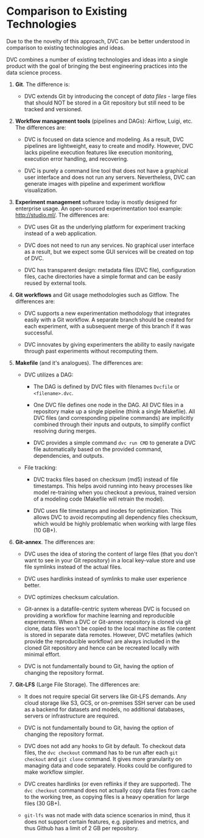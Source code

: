 # Comparison to Existing Technologies

Due to the the novelty of this approach, DVC can be better understood in
comparison to existing technologies and ideas.

DVC combines a number of existing technologies and ideas into a single product
with the goal of bringing the best engineering practices into the data science
process.

1. **Git**. The difference is:

   - DVC extends Git by introducing the concept of _data files_ - large files
     that should NOT be stored in a Git repository but still need to be tracked
     and versioned.

2. **Workflow management tools** (pipelines and DAGs): Airflow, Luigi, etc. The
   differences are:

   - DVC is focused on data science and modeling. As a result, DVC pipelines are
     lightweight, easy to create and modify. However, DVC lacks pipeline
     execution features like execution monitoring, execution error handling, and
     recovering.

   - DVC is purely a command line tool that does not have a graphical user
     interface and does not run any servers. Nevertheless, DVC can generate
     images with pipeline and experiment workflow visualization.

3. **Experiment management** software today is mostly designed for enterprise
   usage. An open-sourced experimentation tool example: http://studio.ml/. The
   differences are:

   - DVC uses Git as the underlying platform for experiment tracking instead of
     a web application.

   - DVC does not need to run any services. No graphical user interface as a
     result, but we expect some GUI services will be created on top of DVC.

   - DVC has transparent design: metadata files (DVC file), configuration files,
     cache directories have a simple format and can be easily reused by external
     tools.

4. **Git workflows** and Git usage methodologies such as Gitflow. The
   differences are:

   - DVC supports a new experimentation methodology that integrates easily with
     a Git workflow. A separate branch should be created for each experiment,
     with a subsequent merge of this branch if it was successful.

   - DVC innovates by giving experimenters the ability to easily navigate
     through past experiments without recomputing them.

5) **Makefile** (and it's analogues). The differences are:

   - DVC utilizes a DAG:

     - The DAG is defined by DVC files with filenames `Dvcfile` or
       `<filename>.dvc`.

     - One DVC file defines one node in the DAG. All DVC files in a repository
       make up a single pipeline (think a single Makefile). All DVC files (and
       corresponding pipeline commands) are implicitly combined through their
       inputs and outputs, to simplify conflict resolving during merges.

     - DVC provides a simple command `dvc run CMD` to generate a DVC file
       automatically based on the provided command, dependencies, and outputs.

   - File tracking:

     - DVC tracks files based on checksum (md5) instead of file timestamps. This
       helps avoid running into heavy processes like model re-training when you
       checkout a previous, trained version of a modeling code (Makefile will
       retrain the model).

     - DVC uses file timestamps and inodes for optimization. This allows DVC to
       avoid recomputing all dependency files checksum, which would be highly
       problematic when working with large files (10 GB+).

6. **Git-annex**. The differences are:

   - DVC uses the idea of storing the content of large files (that you don't
     want to see in your Git repository) in a local key-value store and use file
     symlinks instead of the actual files.

   - DVC uses hardlinks instead of symlinks to make user experience better.

   - DVC optimizes checksum calculation.

   - Git-annex is a datafile-centric system whereas DVC is focused on providing
     a workflow for machine learning and reproducible experiments. When a DVC or
     Git-annex repository is cloned via git clone, data files won't be copied to
     the local machine as file content is stored in separate data remotes.
     However, DVC metafiles (which provide the reproducible workflow) are always
     included in the cloned Git repository and hence can be recreated locally
     with minimal effort.

   - DVC is not fundamentally bound to Git, having the option of changing the
     repository format.

7) **Git-LFS** (Large File Storage). The differences are:

   - It does not require special Git servers like Git-LFS demands. Any cloud
     storage like S3, GCS, or on-premises SSH server can be used as a backend
     for datasets and models, no additional databases, servers or infrastructure
     are required.

   - DVC is not fundamentally bound to Git, having the option of changing the
     repository format.

   - DVC does not add any hooks to Git by default. To checkout data files, the
     `dvc checkout` command has to be run after each `git checkout` and
     `git clone` command. It gives more granularity on managing data and code
     separately. Hooks could be configured to make workflow simpler.

   - DVC creates hardlinks (or even reflinks if they are supported). The
     `dvc checkout` command does not actually copy data files from cache to the
     working tree, as copying files is a heavy operation for large files (30
     GB+).

   - `git-lfs` was not made with data science scenarios in mind, thus it does
     not support certain features, e.g. pipelines and metrics, and thus Github
     has a limit of 2 GB per repository.
